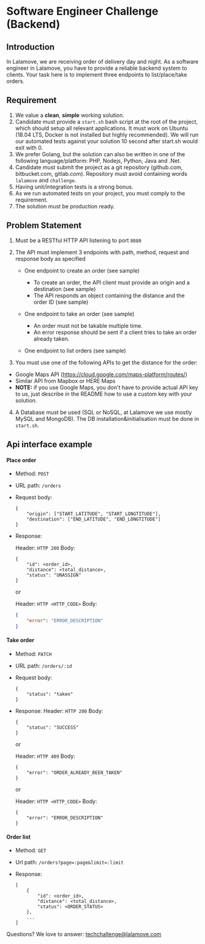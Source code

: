# Software Engineer Challenge (Backend)

## Introduction

In Lalamove, we are receiving order of delivery day and night. As a software engineer in Lalamove, you have to provide a reliable backend system to clients. Your task here is to implement three endpoints to list/place/take orders.

## Requirement

1. We value a **clean**, **simple** working solution.
2. Candidate must provide a `start.sh` bash script at the root of the project, which should setup all relevant applications. It must work on Ubuntu (18.04 LTS, Docker is not installed but highly recommended). We will run our automated tests against your solution 10 second after start.sh would exit with 0.
3. We prefer Golang, but the solution can also be written in one of the following language/platform: PHP, Nodejs, Python, Java and .Net.
4. Candidate must submit the project as a git repository (github.com, bitbucket.com, gitlab.com). Repository must avoid containing words `lalamove` and `challenge`.
5. Having unit/integration tests is a strong bonus.
6. As we run automated tests on your project, you must comply to the requirement.
7. The solution must be production ready.

## Problem Statement

1. Must be a RESTful HTTP API listening to port `8080`
2. The API must implement 3 endpoints with path, method, request and response body as specified
    - One endpoint to create an order (see sample)
        - To create an order, the API client must provide an origin and a destination (see sample)
        - The API responds an object containing the distance and the order ID (see sample)

    - One endpoint to take an order (see sample)
        - An order must not be takable multiple time.
        - An error response should be sent if a client tries to take an order already taken.

    - One endpoint to list orders (see sample)

3. You must use one of the following APIs to get the distance for the order:
- Google Maps API (https://cloud.google.com/maps-platform/routes/)
- Similar API from Mapbox or HERE Maps
- **NOTE:** if you use Google Maps, you don't have to provide actual API key to us, just describe in the README how to use a custom key with your solution.
4. A Database must be used (SQL or NoSQL, at Lalamove we use mostly MySQL and MongoDB). The DB installation&initialisation must be done in `start.sh`.


## Api interface example

#### Place order

  - Method: `POST`
  - URL path: `/orders`
  - Request body:

    ```
    {
        "origin": ["START_LATITUDE", "START_LONGTITUDE"],
        "destination": ["END_LATITUDE", "END_LONGTITUDE"]
    }
    ```

  - Response:

    Header: `HTTP 200`
    Body:
      ```
      {
          "id": <order_id>,
          "distance": <total_distance>,
          "status": "UNASSIGN"
      }
      ```
    or

    Header: `HTTP <HTTP_CODE>`
    Body:
      ```json
      {
          "error": "ERROR_DESCRIPTION"
      }
      ```

#### Take order

  - Method: `PATCH`
  - URL path: `/orders/:id`
  - Request body:
    ```
    {
        "status": "taken"
    }
    ```
  - Response:
    Header: `HTTP 200`
    Body:
      ```
      {
          "status": "SUCCESS"
      }
      ```
    or

    Header: `HTTP 409`
    Body:
      ```
      {
          "error": "ORDER_ALREADY_BEEN_TAKEN"
      }
      ```
    or

    Header: `HTTP <HTTP_CODE>`
    Body:
      ```
      {
          "error": "ERROR_DESCRIPTION"
      }
      ```

#### Order list

  - Method: `GET`
  - Url path: `/orders?page=:page&limit=:limit`
  - Response:

    ```
    [
        {
            "id": <order_id>,
            "distance": <total_distance>,
            "status": <ORDER_STATUS>
        },
        ...
    ]
    ```

Questions? We love to answer: techchallenge@lalamove.com
